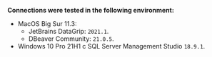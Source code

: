 **Connections were tested in the following environment:**
* MacOS Big Sur 11.3:
  * JetBrains DataGrip: `2021.1`.
  * DBeaver Community: `21.0.5`.
* Windows 10 Pro 21H1 с SQL Server Management Studio `18.9.1`.
